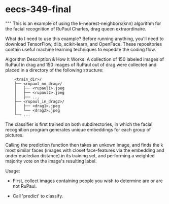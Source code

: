 # eecs-349-final

"""
This is an example of using the k-nearest-neighbors(knn) algorithm for the facial recognition of RuPaul Charles, drag queen extraordinaire.

What do I need to use this example?
Before running anything, you'll need to download TensorFlow, dlib, scikit-learn, and OpenFace.
These repositories contain useful machine learning techniques to expedite the coding flow.

Algorithm Description & How It Works:
A collection of 150 labeled images of RuPaul in drag and 150 images of RuPaul out of drag were collected and placed in a directory of the following structure:

        <train_dir>/
        ├── <rupaul_no_drag>/
        │   ├── <rupaul1>.jpeg
        │   ├── <rupaul2>.jpeg
        │   ├── ...
        ├── <rupaul_in_drag2>/
        │   ├── <drag1>.jpeg
        │   └── <drag2>.jpeg
        └── ...
        
The classifier is first trained on both subdirectories, in which the facial recognition program generates unique embeddings for each group of pictures.

Calling the prediction function then takes an unkown image, and finds the k most similar faces (images with closet face-features via the embedding and under eucledian distance) in its training set,
and performing a weighted majority vote on the image's resulting label.

Usage:
- First, collect images containing people you wish to determine are or are not RuPaul.

- Call 'predict' to classify.



